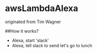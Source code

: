 # awsLambdaAlexa
originated from Tim Wagner

##How it works?
* Alexa, start 'slack'
* Alexa, tell slack to send let's go to lunch
